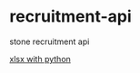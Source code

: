 # recruitment-api
stone recruitment api

[xlsx with python](https://openpyxl.readthedocs.io/en/default/)
